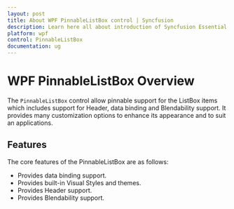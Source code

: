 ```yaml
---
layout: post
title: About WPF PinnableListBox control | Syncfusion
description: Learn here all about introduction of Syncfusion Essential Studio WPF PinnableListBox control, its elements and more.
platform: wpf
control: PinnableListBox
documentation: ug
---
```


# WPF PinnableListBox Overview

The `PinnableListBox` control allow pinnable support for the ListBox items which includes support for Header, data binding and Blendability support. It provides many customization options to enhance its appearance and to suit an applications.

## Features

The core features of the PinnableListBox are as follows:

* Provides data binding support.
* Provides built-in Visual Styles and themes.
* Provides Header support.
* Provides Blendability support.


